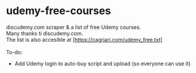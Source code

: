 # udemy-free-courses

discudemy.com scraper & a list of free Udemy courses.<br>
Many thanks ti discudemy.com.<br>
The list is also accesible at [https://cagriari.com/udemy_free.txt]<br><br>
To-do:
 - Add Udemy login to auto-buy script and upload (so everyone can use it)
